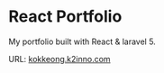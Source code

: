 # React Portfolio

My portfolio built with React & laravel 5.

URL: [kokkeong.k2inno.com](https://kokkeong.k2inno.com)
